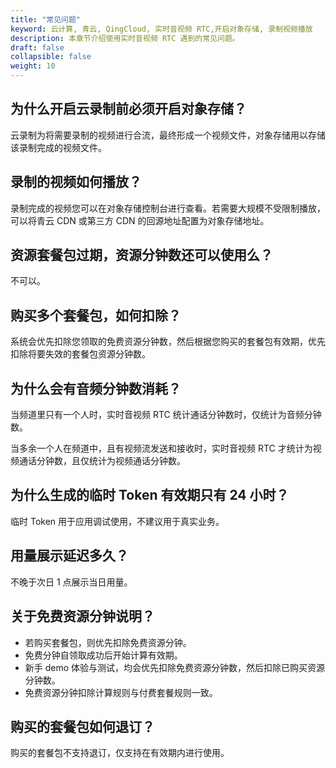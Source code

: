 ```yaml
---
title: "常见问题"
keyword: 云计算, 青云, QingCloud, 实时音视频 RTC,开启对象存储, 录制视频播放
description: 本章节介绍使用实时音视频 RTC 遇到的常见问题。
draft: false
collapsible: false
weight: 10
---
```


## 为什么开启云录制前必须开启对象存储？

云录制为将需要录制的视频进行合流，最终形成一个视频文件，对象存储用以存储该录制完成的视频文件。

## 录制的视频如何播放？

录制完成的视频您可以在对象存储控制台进行查看。若需要大规模不受限制播放，可以将青云 CDN 或第三方 CDN 的回源地址配置为对象存储地址。

## 资源套餐包过期，资源分钟数还可以使用么？

不可以。

## 购买多个套餐包，如何扣除？

系统会优先扣除您领取的免费资源分钟数，然后根据您购买的套餐包有效期，优先扣除将要失效的套餐包资源分钟数。

## 为什么会有音频分钟数消耗？

当频道里只有一个人时，实时音视频 RTC 统计通话分钟数时，仅统计为音频分钟数。

当多余一个人在频道中，且有视频流发送和接收时，实时音视频 RTC 才统计为视频通话分钟数，且仅统计为视频通话分钟数。

## 为什么生成的临时 Token 有效期只有 24 小时？

临时 Token 用于应用调试使用，不建议用于真实业务。

## 用量展示延迟多久？

不晚于次日 1 点展示当日用量。

## 关于免费资源分钟说明？

- 若购买套餐包，则优先扣除免费资源分钟。
- 免费分钟自领取成功后开始计算有效期。
- 新手 demo 体验与测试，均会优先扣除免费资源分钟数，然后扣除已购买资源分钟数。
- 免费资源分钟扣除计算规则与付费套餐规则一致。

## 购买的套餐包如何退订？

购买的套餐包不支持退订，仅支持在有效期内进行使用。


